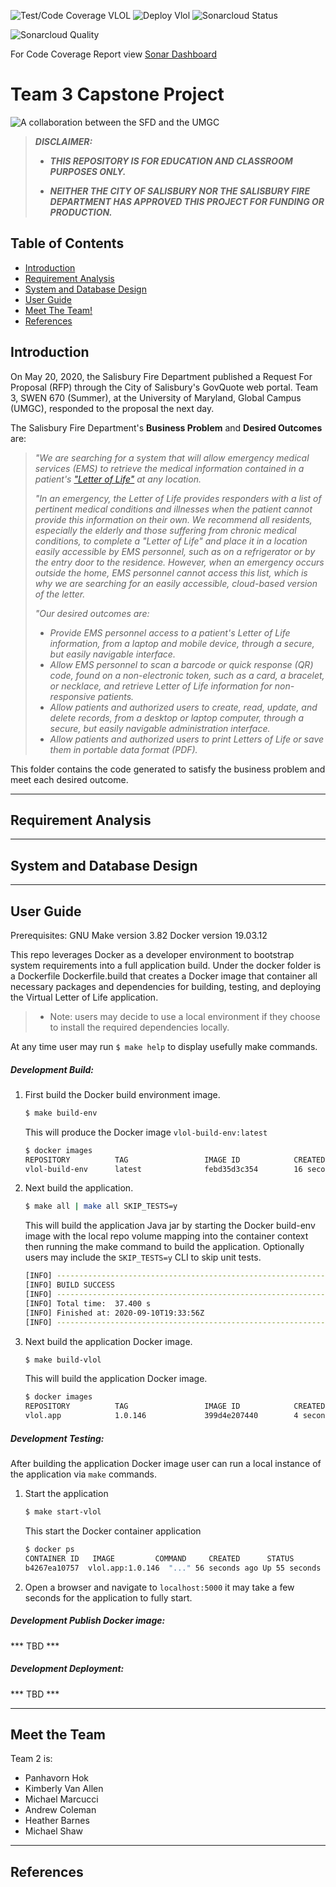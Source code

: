 ![Test/Code Coverage VLOL](https://github.com/umgc/fire.department/workflows/Test/Code%20Coverage%20VLOL/badge.svg?branch=master)
![Deploy Vlol](https://github.com/umgc/fire.department/workflows/Deploy%20Vlol/badge.svg?branch=master)
![Sonarcloud Status](https://sonarcloud.io/api/project_badges/measure?project=umgc-city-vlol&metric=coverage)

![Sonarcloud Quality](https://sonarcloud.io/api/project_badges/quality_gate?project=umgc-city-vlol)

For Code Coverage Report view [Sonar Dashboard](https://sonarcloud.io/dashboard?id=umgc-city-vlol)

# Team 3 Capstone Project

![A collaboration between the SFD and the UMGC](/Images/README00.png "A collaboration between the SFD and the UMGC")

>***DISCLAIMER:***
>
>- ***THIS REPOSITORY IS FOR EDUCATION AND CLASSROOM PURPOSES ONLY.***
>
>- ***NEITHER THE CITY OF SALISBURY NOR THE SALISBURY FIRE DEPARTMENT HAS APPROVED THIS PROJECT FOR FUNDING OR PRODUCTION.***

## Table of Contents

- [Introduction](#introduction)
- [Requirement Analysis](#requirement-analysis)
- [System and Database Design](#system-and-database-design)
- [User Guide](#user-guide)
- [Meet The Team!](#meet-the-team)
- [References](#references)

## Introduction

On May 20, 2020, the Salisbury Fire Department published a Request For Proposal (RFP) through the City of Salisbury's GovQuote web portal. Team 3, SWEN 670 (Summer), at the University of Maryland, Global Campus (UMGC), responded to the proposal the next day.

The Salisbury Fire Department's **Business Problem** and **Desired Outcomes** are:

>*"We are searching for a system that will allow emergency medical services (EMS) to retrieve the medical information contained in a patient's ["Letter of Life"](https://salisbury.md/departments/fire/letter-of-life) at any location.*
>
>*"In an emergency, the Letter of Life provides responders with a list of pertinent medical conditions and illnesses when the patient cannot provide this information on their own. We recommend all residents, especially the elderly and those suffering from chronic medical conditions, to complete a "Letter of Life" and place it in a location easily accessible by EMS personnel, such as on a refrigerator or by the entry door to the residence. However, when an emergency occurs outside the home, EMS personnel cannot access this list, which is why we are searching for an easily accessible, cloud-based version of the letter.*
>
>*"Our desired outcomes are:*
>
>- *Provide EMS personnel access to a patient's Letter of Life information, from a laptop and mobile device, through a secure, but easily navigable interface.*
>- *Allow EMS personnel to scan a barcode or quick response (QR) code, found on a non-electronic token, such as a card, a bracelet, or necklace, and retrieve Letter of Life information for non-responsive patients.*
>- *Allow patients and authorized users to create, read, update, and delete records, from a desktop or laptop computer, through a secure, but easily navigable administration interface.*
>- *Allow patients and authorized users to print Letters of Life or save them in portable data format (PDF).*

This folder contains the code generated to satisfy the business problem and meet each desired outcome.

---

## Requirement Analysis

---

## System and Database Design

---

## User Guide
Prerequisites: 
GNU Make version 3.82
Docker version 19.03.12

This repo leverages Docker as a developer environment to bootstrap system requirements into a full application build. Under the docker folder is a Dockerfile Dockerfile.build that creates a Docker image that container all necessary packages and dependencies for building, testing, and deploying the Virtual Letter of Life application. 
>- Note: users may decide to use a local environment if they choose to install the required dependencies locally.

At any time user may run `$ make help` to display usefully make commands.
##### Development Build:
1) First build the Docker build environment image.
    ```bash
    $ make build-env
    ```
    This will produce the Docker image `vlol-build-env:latest`
    ```bash
    $ docker images
    REPOSITORY          TAG                 IMAGE ID            CREATED             SIZE
    vlol-build-env      latest              febd35d3c354        16 seconds ago      1.46GB
    ```
2) Next build the application.
    ```bash
    $ make all | make all SKIP_TESTS=y
    ```
    This will build the application Java jar by starting the Docker build-env image with the local repo volume mapping into the container context then running the make command to build the application. Optionally users may include the `SKIP_TESTS=y` CLI to skip unit tests.
    ```bash
    [INFO] ------------------------------------------------------------------------
    [INFO] BUILD SUCCESS
    [INFO] ------------------------------------------------------------------------
    [INFO] Total time:  37.400 s
    [INFO] Finished at: 2020-09-10T19:33:56Z
    [INFO] ------------------------------------------------------------------------
    ```
3) Next build the application Docker image.
    ``` bash
    $ make build-vlol
    ``` 
    This will build the application Docker image.
    ```bash
    $ docker images
    REPOSITORY          TAG                 IMAGE ID            CREATED             SIZE
    vlol.app            1.0.146             399d4e207440        4 seconds ago       712MB
    ```

##### Development Testing:
After building the application Docker image user can run a local instance of the application via `make` commands.
1) Start the application
    ```bash
    $ make start-vlol
    ```
    This start the Docker container application
    ```bash
    $ docker ps
    CONTAINER ID   IMAGE         COMMAND     CREATED      STATUS          PORTS             NAMES
    b4267ea10757  vlol.app:1.0.146  "..." 56 seconds ago Up 55 seconds  0.0.0.0:5000->5000/tcp   vlol.app
    ```
2) Open a browser and navigate to `localhost:5000` it may take a few seconds for the application to fully start.
    

##### Development Publish Docker image:
*** TBD ***
##### Development Deployment:
*** TBD ***

---

## Meet the Team

Team 2 is:

- Panhavorn Hok
- Kimberly Van Allen
- Michael Marcucci
- Andrew Coleman
- Heather Barnes
- Michael Shaw 

---

## References